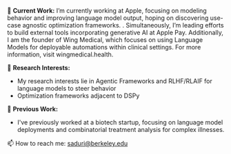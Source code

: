 🔭 **Current Work:** 
I’m currently working at Apple, focusing on modeling behavior and improving language model output, hoping on discovering use-case agnostic optimization frameworks. . Simultaneously, I’m leading efforts to build external tools incorporating generative AI at Apple Pay. Additionally, I am the founder of Wing Medical, which focuses on using Language Models for deployable automations within clinical settings. For more information, visit wingmedical.health.
 
 🌱 **Research Interests:** 
  - My research interests lie in Agentic Frameworks and RLHF/RLAIF for language models to steer behavior
  - Optimization frameworks adjacent to DSPy
  
 👯 **Previous Work:**
  - I've previously worked at a biotech startup, focusing on language model deployments and combinatorial treatment analysis for complex illnesses.
 
 📫 How to reach me: [saduri@berkeley.edu](mailto:saduri@berkeley.edu)
